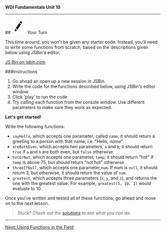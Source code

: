 **WDI Fundamentals Unit 10**

---

##![Your Turn](../assets/exercise.png) Your Turn

This time around, you won't be given any starter code. Instead, you'll need to write some functions from scratch, based on the descriptions given below using JSBin's editor.

<a class="jsbin-embed" href="https://jsbin.com/cugoya/embed?js">JS Bin on jsbin.com</a><script src="https://static.jsbin.com/js/embed.min.js?3.35.12"></script>

###Instructions

1. Go ahead an open up a new session in JSBin.
2. Write the code for the functions described below, using JSBin's editor window
3. Click 'play' to run the code
4. Try *calling* each function from the console window. Use different parameters to make sure they work as expected.

**Let's get started!**

Write the following functions:
* `sayHello`, which accepts one parameter, called `name`; it should return a greeting to a person with that name, i.e. "Hello, *name*".
* `areBothEven`, which accepts two parameters, `a` and `b`; it should return `true` if `a` and `b` are both even, but `false` otherwise.
* `hotOrNot`, which accepts one parameter, `temp`; it should return "hot" if `temp` is above 75, but should return "not hot" otherwise.
* `threeIfNull`, which accepts one parameter,`num`. If num is `null`, it should return 3, but otherwise, it should return the value of `num`.
* `greatest`, which accepts three parameters (`x`, `y`, and `z`), and returns the one with the greatest value. For example, `greatest(5, 10, 1)` would evaluate to 10.

Once you've written and tested all of these functions, go ahead and move on to the next lesson.

> *Stuck? Check out the [solutions](https://github.com/generalassembly-studio/fundamentals/blob/master/exercise-solutions.md) to see what you can do.*

---

[Next: Using Functions in the Field](05_lesson.md)
